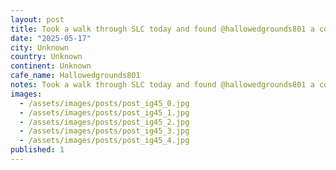 ```yaml
---
layout: post
title: Took a walk through SLC today and found @hallowedgrounds801 a cool cafe in an old church turned market for weirdos and tattoos (sadly the tattoo parlour was closed) another great stop on the #worldcof
date: "2025-05-17"
city: Unknown
country: Unknown
continent: Unknown
cafe_name: Hallowedgrounds801
notes: Took a walk through SLC today and found @hallowedgrounds801 a cool cafe in an old church turned market for weirdos and tattoos (sadly the tattoo parlour was closed) another great stop on the #worldcoffeetour
images:
  - /assets/images/posts/post_ig45_0.jpg
  - /assets/images/posts/post_ig45_1.jpg
  - /assets/images/posts/post_ig45_2.jpg
  - /assets/images/posts/post_ig45_3.jpg
  - /assets/images/posts/post_ig45_4.jpg
published: 1
---
```

